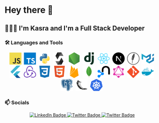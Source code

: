 # Hey there 👋

## 👨🏻‍💻  I'm Kasra and I'm a Full Stack Developer

### 🛠️  Languages and Tools

<p align="center">
<img src="https://github.com/devicons/devicon/blob/master/icons/javascript/javascript-original.svg" title="JavaScript" alt="JavaScript" width="40" height="40"/>&nbsp;
<img src="https://github.com/devicons/devicon/blob/master/icons/typescript/typescript-original.svg" title="TypeScript" alt="TypeScript" width="40" height="40"/>&nbsp;
<img src="https://github.com/devicons/devicon/blob/master/icons/python/python-original.svg" title="Python" alt="Python" width="40" height="40"/>&nbsp;
<img src="https://github.com/devicons/devicon/blob/master/icons/solidity/solidity-original.svg" title="Solidity" alt="Solidity" width="40" height="40"/>&nbsp;
<img src="https://github.com/devicons/devicon/blob/master/icons/nodejs/nodejs-original.svg" title="NodeJS" alt="NodeJS" width="40" height="40"/>&nbsp;
<img src="https://github.com/devicons/devicon/blob/master/icons/django/django-plain.svg" title="Django" alt="Django" width="40" height="40"/>&nbsp;
<img src="https://github.com/devicons/devicon/blob/master/icons/react/react-original.svg" title="React" alt="React" width="40" height="40"/>&nbsp;
<img src="https://github.com/devicons/devicon/blob/master/icons/nextjs/nextjs-original.svg" title="NextJs" alt="NextJS" width="40" height="40"/>&nbsp;
<img src="https://github.com/devicons/devicon/blob/master/icons/feathersjs/feathersjs-original.svg" title="feathersJS" alt="Spring" width="40" height="40"/>&nbsp;
<img src="https://github.com/devicons/devicon/blob/master/icons/materialui/materialui-original.svg" title="Material UI" alt="Material UI" width="40" height="40"/>&nbsp;
<img src="https://github.com/devicons/devicon/blob/master/icons/flutter/flutter-original.svg" title="Flutter" alt="Flutter" width="40" height="40"/>&nbsp;
<img src="https://github.com/devicons/devicon/blob/master/icons/redux/redux-original.svg" title="Redux" alt="Redux " width="40" height="40"/>&nbsp;
<img src="https://github.com/devicons/devicon/blob/master/icons/css3/css3-plain.svg"  title="CSS3" alt="CSS" width="40" height="40"/>&nbsp;
<img src="https://github.com/devicons/devicon/blob/master/icons/html5/html5-original.svg" title="HTML5" alt="HTML" width="40" height="40"/>&nbsp;
<img src="https://github.com/devicons/devicon/blob/master/icons/firebase/firebase-plain.svg" title="Firebase" alt="Firebase" width="40" height="40"/>&nbsp;
<img src="https://github.com/devicons/devicon/blob/master/icons/mongodb/mongodb-original.svg" title="Mongodb"  alt="Mongodb" width="40" height="40"/>&nbsp;
<img src="https://github.com/devicons/devicon/blob/master/icons/neo4j/neo4j-original.svg" title="Neo4j"  alt="Neo4j" width="40" height="40"/>&nbsp;
<img src="https://github.com/devicons/devicon/blob/master/icons/graphql/graphql-plain.svg" title="GraphQL"  alt="GraphQL" width="40" height="40"/>&nbsp;
<img src="https://github.com/devicons/devicon/blob/master/icons/git/git-original.svg" title="Git" alt="Git" width="40" height="40"/>&nbsp;
<img src="https://github.com/devicons/devicon/blob/master/icons/docker/docker-plain.svg" title="Docker" alt="Docker" width="40" height="40"/>&nbsp;
<img src="https://github.com/devicons/devicon/blob/master/icons/postgresql/postgresql-plain.svg" title="PostgreSQL" alt="PostgreSQL" width="40" height="40"/>&nbsp;
<img src="https://github.com/devicons/devicon/blob/master/icons/flask/flask-original.svg" title="Flask" alt="Flask" width="40" height="40"/>&nbsp;
<img src="https://github.com/devicons/devicon/blob/master/icons/kubernetes/kubernetes-plain.svg" title="Kubernetes" alt="Kubernetes" width="40" height="40"/>&nbsp;
 

</p>

### 📫  Socials

<div align="center" id="badges">
  <a href="https://www.linkedin.com/in/naderik">
    <img src="https://img.shields.io/badge/LinkedIn-135C5A?style=for-the-badge&logo=linkedin&logoColor=white" alt="LinkedIn Badge"/>
  </a>
    <a href="https://www.kasracodes.dev">
    <img src="https://img.shields.io/badge/E Portfolio-135C5A?style=for-the-badge&logoColor=white" alt="Twitter Badge"/>
  </a>
  <a href="https://www.twitter.com/naderik_kaz">
    <img src="https://img.shields.io/badge/Twitter-135C5A?style=for-the-badge&logo=twitter&logoColor=white" alt="Twitter Badge"/>
  </a>
</div>

<div align="center">
  <img src="https://komarev.com/ghpvc/?username=naderik&color=135C5A" alt=""/>
</div>

<!--
**naderik/naderik** is a ✨ _special_ ✨ repository because its `README.md` (this file) appears on your GitHub profile.

Here are some ideas to get you started:

- 🔭 I’m currently working on ...
- 🌱 I’m currently learning ...
- 👯 I’m looking to collaborate on ...
- 🤔 I’m looking for help with ...
- 💬 Ask me about ...
- 📫 How to reach me: ...
- 😄 Pronouns: ...
- ⚡ Fun fact: ...
-->
